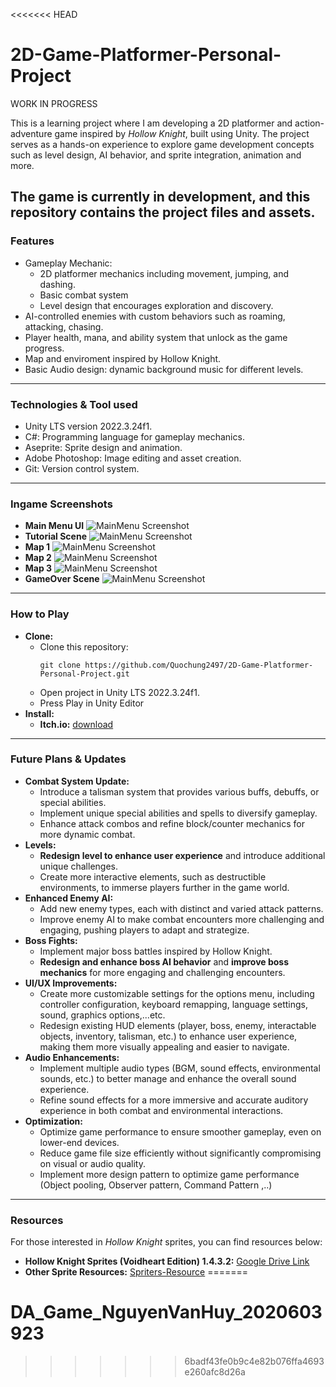 <<<<<<< HEAD
# 2D-Game-Platformer-Personal-Project
WORK IN PROGRESS

This is a learning project where I am developing a 2D platformer and action-adventure game inspired by *Hollow Knight*, built using Unity. The project serves as a hands-on experience to explore game development concepts such as level design, AI behavior, and sprite integration, animation and more.

The game is currently in development, and this repository contains the project files and assets.
-------------
### Features
- Gameplay Mechanic:
  - 2D platformer mechanics including movement, jumping, and dashing.
  - Basic combat system
  - Level design that encourages exploration and discovery.
- AI-controlled enemies with custom behaviors such as roaming, attacking, chasing.
- Player health, mana, and ability system that unlock as the game progress.
- Map and enviroment inspired by Hollow Knight.
- Basic Audio design: dynamic background music for different levels.
-------------
### Technologies & Tool used
- Unity LTS version 2022.3.24f1.
- C#: Programming language for gameplay mechanics.
- Aseprite: Sprite design and animation.
- Adobe Photoshop: Image editing and asset creation.
- Git: Version control system.
-------------
### Ingame Screenshots
- **Main Menu UI**
![MainMenu Screenshot](./Assets/Others/Images/MainMenu.png)
- **Tutorial Scene**
![MainMenu Screenshot](./Assets/Others/Images/TutorialScene.png)
- **Map 1**
![MainMenu Screenshot](./Assets/Others/Images/Map1.png)
- **Map 2**
![MainMenu Screenshot](./Assets/Others/Images/Map2.png)
- **Map 3**
![MainMenu Screenshot](./Assets/Others/Images/Map3.png)
- **GameOver Scene**
![MainMenu Screenshot](./Assets/Others/Images/GameOverScene4.png)
-------------
### How to Play
- **Clone:**
  - Clone this repository:
    ```
    git clone https://github.com/Quochung2497/2D-Game-Platformer-Personal-Project.git
    ```
  - Open project in Unity LTS 2022.3.24f1.
  - Press Play in Unity Editor
- **Install:**
  - **Itch.io:** [download](https://quochung020497.itch.io/)
-------------
### Future Plans & Updates
- **Combat System Update:**
  - Introduce a talisman system that provides various buffs, debuffs, or special abilities.
  - Implement unique special abilities and spells to diversify gameplay.
  - Enhance attack combos and refine block/counter mechanics for more dynamic combat.
- **Levels:**
  -  **Redesign level to enhance user experience** and introduce additional unique challenges.
  -  Create more interactive elements, such as destructible environments, to immerse players further in the game world.
- **Enhanced Enemy AI:**
  - Add new enemy types, each with distinct and varied attack patterns.
  - Improve enemy AI to make combat encounters more challenging and engaging, pushing players to adapt and strategize.
- **Boss Fights:**
  - Implement major boss battles inspired by Hollow Knight.
  - **Redesign and enhance boss AI behavior** and **improve boss mechanics** for more engaging and challenging encounters.
- **UI/UX Improvements:**
  - Create more customizable settings for the options menu, including controller configuration, keyboard remapping, language settings, sound, graphics options,...etc.
  - Redesign existing HUD elements (player, boss, enemy, interactable objects, inventory, talisman, etc.) to enhance user experience, making them more visually appealing and easier to navigate.
- **Audio Enhancements:**
  - Implement multiple audio types (BGM, sound effects, environmental sounds, etc.) to better manage and enhance the overall sound experience.
  - Refine sound effects for a more immersive and accurate auditory experience in both combat and environmental interactions.
- **Optimization:**
  - Optimize game performance to ensure smoother gameplay, even on lower-end devices.
  - Reduce game file size efficiently without significantly compromising on visual or audio quality.
  - Implement more design pattern to optimize game performance (Object pooling, Observer pattern, Command Pattern ,..)
-------------
### Resources
For those interested in *Hollow Knight* sprites, you can find resources below:  
- **Hollow Knight Sprites (Voidheart Edition) 1.4.3.2:** [Google Drive Link](https://drive.google.com/drive/folders/1lx02_w9TFTYdR3aggI1gbXcLr69roaNV)  
- **Other Sprite Resources:** [Spriters-Resource](https://www.spriters-resource.com/pc_computer/hollowknight/)
=======
# DA_Game_NguyenVanHuy_2020603923
>>>>>>> 6badf43fe0b9c4e82b076ffa4693e260afc8d26a
